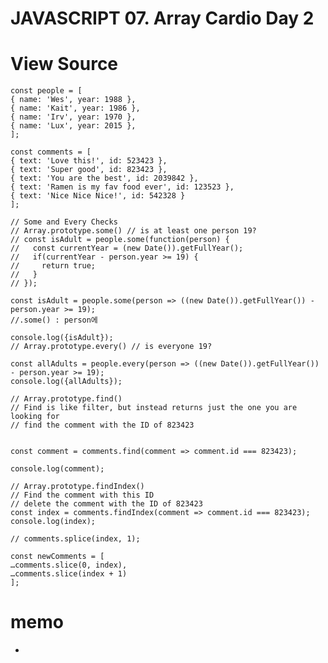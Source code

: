 # JAVASCRIPT 07. Array Cardio Day 2


# View Source

    const people = [
    { name: 'Wes', year: 1988 },
    { name: 'Kait', year: 1986 },
    { name: 'Irv', year: 1970 },
    { name: 'Lux', year: 2015 },
    ];

    const comments = [
    { text: 'Love this!', id: 523423 },
    { text: 'Super good', id: 823423 },
    { text: 'You are the best', id: 2039842 },
    { text: 'Ramen is my fav food ever', id: 123523 },
    { text: 'Nice Nice Nice!', id: 542328 }
    ];

    // Some and Every Checks
    // Array.prototype.some() // is at least one person 19?
    // const isAdult = people.some(function(person) {
    //   const currentYear = (new Date()).getFullYear();
    //   if(currentYear - person.year >= 19) {
    //     return true;
    //   }
    // });

    const isAdult = people.some(person => ((new Date()).getFullYear()) - person.year >= 19);
    //.some() : person에 

    console.log({isAdult});
    // Array.prototype.every() // is everyone 19?

    const allAdults = people.every(person => ((new Date()).getFullYear()) - person.year >= 19);
    console.log({allAdults});

    // Array.prototype.find()
    // Find is like filter, but instead returns just the one you are looking for
    // find the comment with the ID of 823423


    const comment = comments.find(comment => comment.id === 823423);

    console.log(comment);

    // Array.prototype.findIndex()
    // Find the comment with this ID
    // delete the comment with the ID of 823423
    const index = comments.findIndex(comment => comment.id === 823423);
    console.log(index);

    // comments.splice(index, 1);

    const newComments = [
    …comments.slice(0, index),
    …comments.slice(index + 1)
    ];

# memo
 * 



